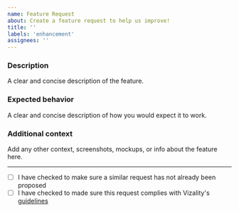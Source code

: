 ```yaml
---
name: Feature Request
about: Create a feature request to help us improve!
title: '' 
labels: 'enhancement'
assignees: ''
---
```


<!-- 
Note: Before requesting this feature, consider if it would be more appropriate as a plugin, rather than a core feature. If so, please go to our [community repository](https://github.com/vizality-community/suggestions/issues/new/choose) instead. 
-->

### **Description**

A clear and concise description of the feature.

### **Expected behavior**

A clear and concise description of how you would expect it to work.

### **Additional context**

Add any other context, screenshots, mockups, or info about the feature here.

----
<!-- Put an "x" between the brackets to indicate you understand and agree -->
- [ ] I have checked to make sure a similar request has not already been proposed
- [ ] I have checked to made sure this request complies with Vizality's [guidelines](https://github.com/vizality-community/guidelines)
